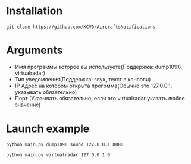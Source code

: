 # Installation

`git clone https://github.com/XCV0/AircraftsNotifications`

# Arguments

- Имя программы которое вы используете(Поддержка: dump1090, virtualradar)
- Тип уведомления(Поддержка: звук, текст в консоли)
- IP Адрес на котором открыта прогрмма(Обычно это 127.0.0.1, указывать обязательно)
- Порт (Указывать обязательно, если это virtualradar указать любое значение)

# Launch example

`python main.py dump1090 sound 127.0.0.1 8080`

`python main.py virtualradar 127.0.0.1 0`
